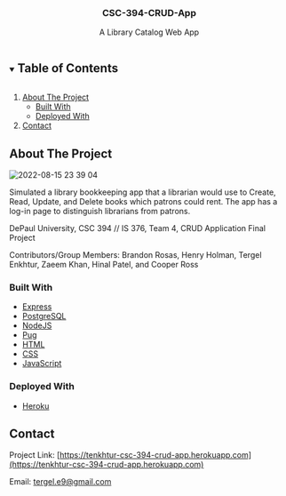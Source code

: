 <!-- PROJECT -->
<br />
<p align="center">
    <h3 align="center">CSC-394-CRUD-App</h3>
    <p align="center">
        A Library Catalog Web App
    </p>
</p>

<!-- TABLE OF CONTENTS -->
<details open="open">
  <summary><h2 style="display: inline-block">Table of Contents</h2></summary>
  <ol>
    <li>
      <a href="#about-the-project">About The Project</a>
      <ul>
        <li><a href="#built-with">Built With</a></li>
        <li><a href="#built-with">Deployed With</a></li>
      </ul>
    </li>
    <li><a href="#contact">Contact</a></li>
  </ol>
</details>

<!-- ABOUT THE PROJECT -->
## About The Project

![2022-08-15 23 39 04](https://user-images.githubusercontent.com/78391043/184667550-a9830cce-ec4b-4eb0-be97-75a957a8412d.png)

Simulated a library bookkeeping app that a librarian would use to Create, Read, Update, and Delete books which patrons could rent. 
The app has a log-in page to distinguish librarians from patrons. 

DePaul University, CSC 394 // IS 376, Team 4, CRUD Application Final Project

Contributors/Group Members: Brandon Rosas, Henry Holman, Tergel Enkhtur, Zaeem Khan, Hinal Patel, and Cooper Ross

### Built With

* [Express](https://expressjs.com)
* [PostgreSQL](https://www.postgresql.org)
* [NodeJS](https://nodejs.org/en/)
* [Pug](https://pugjs.org/api/getting-started.html)
* [HTML](https://html.com)
* [CSS](https://www.w3.org/Style/CSS/Overview.en.html)
* [JavaScript](https://www.javascript.com)

### Deployed With

* [Heroku](https://heroku.com)

<!-- CONTACT -->
## Contact

Project Link: [https://tenkhtur-csc-394-crud-app.herokuapp.com](https://tenkhtur-csc-394-crud-app.herokuapp.com)

Email: [tergel.e9@gmail.com](mailto:tergel.e9@gmail.com)

